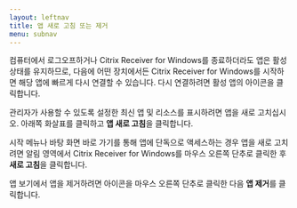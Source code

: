 ```yaml
---
layout: leftnav
title: 앱 새로 고침 또는 제거
menu: subnav
---
```


컴퓨터에서 로그오프하거나 Citrix Receiver for Windows를 종료하더라도 앱은 활성 상태를 유지하므로, 다음에 어떤 장치에서든 Citrix Receiver for Windows를 시작하면 해당 앱에 빠르게 다시 연결할 수 있습니다. 다시 연결하려면 활성 앱의 아이콘을 클릭합니다.

관리자가 사용할 수 있도록 설정한 최신 앱 및 리소스를 표시하려면 앱을 새로 고치십시오. 아래쪽 화살표를 클릭하고 **앱 새로 고침**을 클릭합니다.

시작 메뉴나 바탕 화면 바로 가기를 통해 앱에 단독으로 액세스하는 경우 앱을 새로 고치려면 알림 영역에서 Citrix Receiver for Windows를 마우스 오른쪽 단추로 클릭한 후 **새로 고침**을 클릭합니다.

앱 보기에서 앱을 제거하려면 아이콘을 마우스 오른쪽 단추로 클릭한 다음 **앱 제거**를 클릭합니다.

